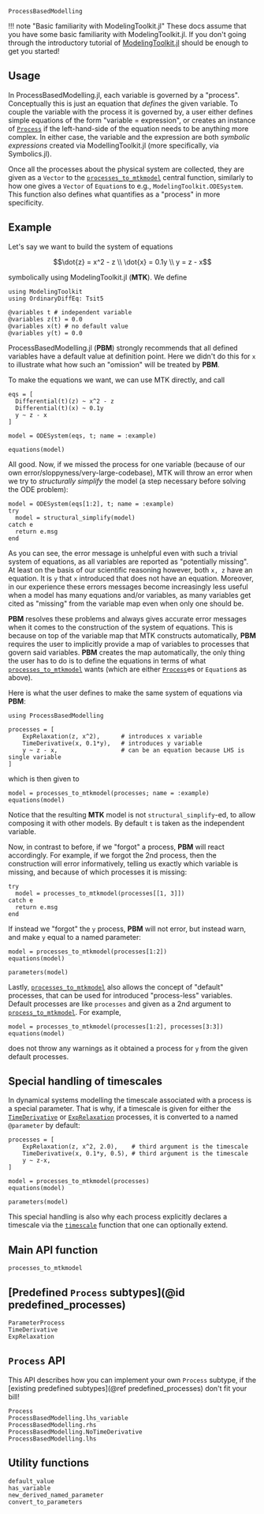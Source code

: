 ```@docs
ProcessBasedModelling
```

!!! note "Basic familiarity with ModelingToolkit.jl"
    These docs assume that you have some basic familiarity with ModelingToolkit.jl. If you don't going through the introductory tutorial of [ModelingToolkit.jl](https://docs.sciml.ai/ModelingToolkit/stable/) should be enough to get you started!


## Usage

In ProcessBasedModelling.jl, each variable is governed by a "process".
Conceptually this is just an equation that _defines_ the given variable.
To couple the variable with the process it is governed by, a user either defines simple equations of the form "variable = expression", or creates an instance of [`Process`](@ref) if the left-hand-side of the equation needs to be anything more complex. In either case, the variable and the expression are both _symbolic expressions_ created via ModellingToolkit.jl (more specifically, via Symbolics.jl).

Once all the processes about the physical system are collected, they are given as a `Vector` to the [`processes_to_mtkmodel`](@ref) central function, similarly to how one gives a `Vector` of `Equation`s to e.g., `ModelingToolkit.ODESystem`. This function also defines what quantifies as a "process" in more specificity.

## Example

Let's say we want to build the system of equations

```math
\dot{z} = x^2 - z \\
\dot{x} = 0.1y \\
y = z - x
```

symbolically using ModelingToolkit.jl (**MTK**). We define

```@example MAIN
using ModelingToolkit
using OrdinaryDiffEq: Tsit5

@variables t # independent variable
@variables z(t) = 0.0
@variables x(t) # no default value
@variables y(t) = 0.0
```
ProcessBasedModelling.jl (**PBM**) strongly recommends that all defined variables have a default value at definition point. Here we didn't do this for ``x`` to illustrate what how such an "omission" will be treated by **PBM**.

To make the equations we want, we can use MTK directly, and call
```@example MAIN
eqs = [
  Differential(t)(z) ~ x^2 - z
  Differential(t)(x) ~ 0.1y
  y ~ z - x
]

model = ODESystem(eqs, t; name = :example)

equations(model)
```

All good. Now, if we missed the process for one variable (because of our own error/sloppyness/very-large-codebase), MTK will throw an error when we try to _structurally simplify_ the model (a step necessary before solving the ODE problem):

```@example MAIN
model = ODESystem(eqs[1:2], t; name = :example)
try
  model = structural_simplify(model)
catch e
  return e.msg
end
```

As you can see, the error message is unhelpful even with such a trivial system of equations,
as all variables are reported as "potentially missing".
At least on the basis of our scientific reasoning however, both ``x, z`` have an equation.
It is ``y`` that ``x`` introduced that does not have an equation.
Moreover, in our experience these errors messages become increasingly less useful when a model has many equations and/or variables, as many variables get cited as "missing" from the variable map even when only one should be.

**PBM** resolves these problems and always gives accurate error messages when it comes to
the construction of the system of equations.
This is because on top of the variable map that MTK constructs automatically, **PBM** requires the user to implicitly provide a map of variables to processes that govern said variables. **PBM** creates the map automatically, the only thing the user has to do is to define the equations in terms of what [`processes_to_mtkmodel`](@ref) wants (which are either [`Process`](@ref)es or `Equation`s as above).

Here is what the user defines to make the same system of equations via **PBM**:

```@example MAIN
using ProcessBasedModelling

processes = [
    ExpRelaxation(z, x^2),      # introduces x variable
    TimeDerivative(x, 0.1*y),   # introduces y variable
    y ~ z - x,                  # can be an equation because LHS is single variable
]
```

which is then given to

```@example MAIN
model = processes_to_mtkmodel(processes; name = :example)
equations(model)
```

Notice that the resulting **MTK** model is not `structural_simplify`-ed, to allow composing it with other models. By default `t` is taken as the independent variable.

Now, in contrast to before, if we "forgot" a process, **PBM** will react accordingly.
For example, if we forgot the 2nd process, then the construction will error informatively,
telling us exactly which variable is missing, and because of which processes it is missing:
```@example MAIN
try
  model = processes_to_mtkmodel(processes[[1, 3]])
catch e
  return e.msg
end
```

If instead we "forgot" the ``y`` process, **PBM** will not error, but instead warn, and make ``y`` equal to a named parameter:
```@example MAIN
model = processes_to_mtkmodel(processes[1:2])
equations(model)
```

```@example MAIN
parameters(model)
```

Lastly, [`processes_to_mtkmodel`](@ref) also allows the concept of "default" processes, that can be used for introduced "process-less" variables.
Default processes are like `processes` and given as a 2nd argument to [`process_to_mtkmodel`](@ref).
For example,

```@example MAIN
model = processes_to_mtkmodel(processes[1:2], processes[3:3])
equations(model)
```

does not throw any warnings as it obtained a process for ``y`` from the given default processes.

## Special handling of timescales

In dynamical systems modelling the timescale associated with a process is a special parameter. That is why, if a timescale is given for either the [`TimeDerivative`](@ref) or [`ExpRelaxation`](@ref) processes, it is converted to a named `@parameter` by default:

```@example MAIN
processes = [
    ExpRelaxation(z, x^2, 2.0),    # third argument is the timescale
    TimeDerivative(x, 0.1*y, 0.5), # third argument is the timescale
    y ~ z-x,
]

model = processes_to_mtkmodel(processes)
equations(model)
```

```@example MAIN
parameters(model)
```

This special handling is also why each process explicitly declares a timescale via the [`timescale`](@ref) function that one can optionally extend.


## Main API function

```@docs
processes_to_mtkmodel
```

## [Predefined `Process` subtypes](@id predefined_processes)

```@docs
ParameterProcess
TimeDerivative
ExpRelaxation
```

## `Process` API

This API describes how you can implement your own `Process` subtype, if the [existing predefined subtypes](@ref predefined_processes) don't fit your bill!

```@docs
Process
ProcessBasedModelling.lhs_variable
ProcessBasedModelling.rhs
ProcessBasedModelling.NoTimeDerivative
ProcessBasedModelling.lhs
```

## Utility functions

```@docs
default_value
has_variable
new_derived_named_parameter
convert_to_parameters
```
